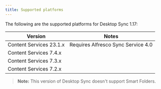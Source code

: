 ```yaml
---
title: Supported platforms
---
```


The following are the supported platforms for Desktop Sync 1.17:

| Version | Notes |
| ------- | ----- |
| Content Services 23.1.x | Requires Alfresco Sync Service 4.0 |
| Content Services 7.4.x | |
| Content Services 7.3.x | |
| Content Services 7.2.x | |

> **Note:** This version of Desktop Sync doesn't support Smart Folders.
